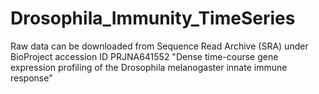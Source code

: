 # Drosophila_Immunity_TimeSeries

Raw data can be downloaded from Sequence Read Archive (SRA) under BioProject accession ID PRJNA641552 "Dense time-course gene expression profiling of the Drosophila melanogaster innate immune response"
